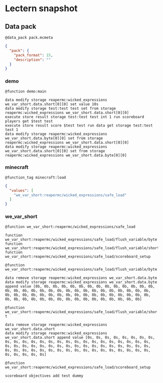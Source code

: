 # Lectern snapshot

## Data pack

`@data_pack pack.mcmeta`

```json
{
  "pack": {
    "pack_format": 15,
    "description": ""
  }
}
```

### demo

`@function demo:main`

```mcfunction
data modify storage reapermc:wicked_expressions we_var_short.data.short[0][0] set value 10s
data modify storage test:test test set from storage reapermc:wicked_expressions we_var_short.data.short[0][0]
execute store result storage test:test test int 1 run scoreboard players get $test test
execute store result score $test test run data get storage test:test test 1
data modify storage reapermc:wicked_expressions we_var_short.data.byte[0][0] set from storage reapermc:wicked_expressions we_var_short.data.short[0][0]
data modify storage reapermc:wicked_expressions we_var_short.data.short[0][0] set from storage reapermc:wicked_expressions we_var_short.data.byte[0][0]
```

### minecraft

`@function_tag minecraft:load`

```json
{
  "values": [
    "we_var_short:reapermc/wicked_expressions/safe_load"
  ]
}
```

### we_var_short

`@function we_var_short:reapermc/wicked_expressions/safe_load`

```mcfunction
function we_var_short:reapermc/wicked_expressions/safe_load/flush_variable/byte
function we_var_short:reapermc/wicked_expressions/safe_load/flush_variable/short
function we_var_short:reapermc/wicked_expressions/safe_load/scoreboard_setup
```

`@function we_var_short:reapermc/wicked_expressions/safe_load/flush_variable/byte`

```mcfunction
data remove storage reapermc:wicked_expressions we_var_short.data.byte
data modify storage reapermc:wicked_expressions we_var_short.data.byte append value [0b, 0b, 0b, 0b, 0b, 0b, 0b, 0b, 0b, 0b, 0b, 0b, 0b, 0b, 0b, 0b, 0b, 0b, 0b, 0b, 0b, 0b, 0b, 0b, 0b, 0b, 0b, 0b, 0b, 0b, 0b, 0b, 0b, 0b, 0b, 0b, 0b, 0b, 0b, 0b, 0b, 0b, 0b, 0b, 0b, 0b, 0b, 0b, 0b, 0b, 0b, 0b, 0b, 0b, 0b, 0b, 0b, 0b, 0b, 0b, 0b, 0b, 0b, 0b]
```

`@function we_var_short:reapermc/wicked_expressions/safe_load/flush_variable/short`

```mcfunction
data remove storage reapermc:wicked_expressions we_var_short.data.short
data modify storage reapermc:wicked_expressions we_var_short.data.short append value [0s, 0s, 0s, 0s, 0s, 0s, 0s, 0s, 0s, 0s, 0s, 0s, 0s, 0s, 0s, 0s, 0s, 0s, 0s, 0s, 0s, 0s, 0s, 0s, 0s, 0s, 0s, 0s, 0s, 0s, 0s, 0s, 0s, 0s, 0s, 0s, 0s, 0s, 0s, 0s, 0s, 0s, 0s, 0s, 0s, 0s, 0s, 0s, 0s, 0s, 0s, 0s, 0s, 0s, 0s, 0s, 0s, 0s, 0s, 0s, 0s, 0s, 0s, 0s]
```

`@function we_var_short:reapermc/wicked_expressions/safe_load/scoreboard_setup`

```mcfunction
scoreboard objectives add test dummy
```
